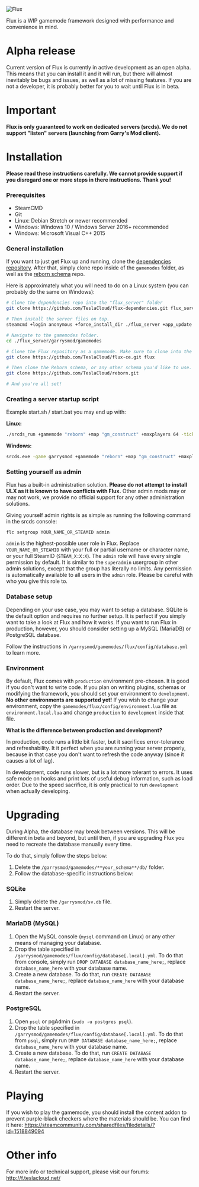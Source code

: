 ![Flux](https://teslacdn.net/files/logo/flux_logo.png)

Flux is a WIP gamemode framework designed with performance and convenience in mind.

# Alpha release
Current version of Flux is currently in active development as an open alpha. This means that you can install it and it will run, but there will almost inevitably be bugs and issues, as well as a lot of missing features. If you are not a developer, it is probably better for you to wait until Flux is in beta.

# Important

**Flux is only guaranteed to work on dedicated servers (srcds). We do not support "listen" servers (launching from Garry's Mod client).**

# Installation
**Please read these instructions carefully. We cannot provide support if you disregard one or more steps in there instructions. Thank you!**

### Prerequisites
* SteamCMD
* Git
* Linux: Debian Stretch or newer recommended
* Windows: Windows 10 / Windows Server 2016+ recommended
* Windows: Microsoft Visual C++ 2015

### General installation

If you want to just get Flux up and running, clone the [dependencies repository](https://github.com/TeslaCloud/flux-dependencies). After that, simply clone repo inside of the `gamemodes` folder, as well as the [reborn schema](https://github.com/TeslaCloud/reborn) repo.

Here is approximately what you will need to do on a Linux system (you can probably do the same on Windows):
```sh
# Clone the dependencies repo into the "flux_server" folder
git clone https://github.com/TeslaCloud/flux-dependencies.git flux_server

# Then install the server files on top.
steamcmd +login anonymous +force_install_dir ./flux_server +app_update 4020 +quit

# Navigate to the gamemodes folder.
cd ./flux_server/garrysmod/gamemodes

# Clone the Flux repository as a gamemode. Make sure to clone into the "flux" folder.
git clone https://github.com/TeslaCloud/flux-ce.git flux

# Then clone the Reborn schema, or any other schema you'd like to use.
git clone https://github.com/TeslaCloud/reborn.git

# And you're all set!
```

### Creating a server startup script

Example start.sh / start.bat you may end up with:

**Linux:**
```sh
./srcds_run +gamemode "reborn" +map "gm_construct" +maxplayers 64 -tickrate 30
```

**Windows:**
```bat
srcds.exe -game garrysmod +gamemode "reborn" +map "gm_construct" +maxplayers 64 -tickrate 30
```

### Setting yourself as admin

Flux has a built-in administration solution. **Please do not attempt to install ULX as it is known to have conflicts with Flux.** Other admin mods may or may not work, we provide no official support for any other administration solutions.

Giving yourself admin rights is as simple as running the following command in the srcds console:

```
flc setgroup YOUR_NAME_OR_STEAMID admin
```

`admin` is the highest-possible user role in Flux. Replace `YOUR_NAME_OR_STEAMID` with your full or partial username or character name, or your full SteamID (`STEAM_X:X:X`). The `admin` role will have every single permission by default. It is similar to the `superadmin` usergroup in other admin solutions, except that the group has literally no limits. Any permission is automatically available to all users in the `admin` role. Please be careful with who you give this role to.

### Database setup
Depending on your use case, you may want to setup a database. SQLite is the default option and requires no further setup. It is perfect if you simply want to take a look at Flux and how it works. If you want to run Flux in production, however, you should consider setting up a MySQL (MariaDB) or PostgreSQL database.

Follow the instructions in `/garrysmod/gamemodes/flux/config/database.yml` to learn more.

### Environment
By default, Flux comes with `production` environment pre-chosen. It is good if you don't want to write code. If you plan on writing plugins, schemas or modifying the framework, you should set your environment to `development`. **No other environments are supported yet!** If you wish to change your environment, copy the `gamemodes/flux/config/environment.lua` file as `environment.local.lua` and change `production` to `development` inside that file.

**What is the difference between production and development?**

In production, code runs a little bit faster, but it sacrifices error-tolerance and refreshability. It it perfect when you are running your server properly, because in that case you don't want to refresh the code anyway (since it causes a lot of lag).

In development, code runs slower, but is a lot more tolerant to errors. It uses safe mode on hooks and print lots of useful debug information, such as load order. Due to the speed sacrifice, it is only practical to run `development` when actually developing.

# Upgrading
During Alpha, the database may break between versions. This will be different in beta and beyond, but until then, if you are upgrading Flux you need to recreate the database manually every time.

To do that, simply follow the steps below:

1. Delete the `/garrysmod/gamemodes/**your_schema**/db/` folder.
2. Follow the database-specific instructions below:

### SQLite
1. Simply delete the `/garrysmod/sv.db` file.
2. Restart the server.

### MariaDB (MySQL)
1. Open the MySQL console (`mysql` command on Linux) or any other means of managing your database.
2. Drop the table specified in `/garrysmod/gamemodes/flux/config/database[.local].yml`. To do that from console, simply run `DROP DATABASE database_name_here;`, replace `database_name_here` with your database name.
3. Create a new database. To do that, run `CREATE DATABASE database_name_here;`, replace `database_name_here` with your database name.
4. Restart the server.

### PostgreSQL
1. Open `psql` or pgAdmin (`sudo -u postgres psql`).
2. Drop the table specified in `/garrysmod/gamemodes/flux/config/database[.local].yml`. To do that from `psql`, simply run `DROP DATABASE database_name_here;`, replace `database_name_here` with your database name.
3. Create a new database. To do that, run `CREATE DATABASE database_name_here;`, replace `database_name_here` with your database name.
4. Restart the server.

# Playing
If you wish to play the gamemode, you should install the content addon to prevent purple-black checkers where the materials should be. You can find it here: <https://steamcommunity.com/sharedfiles/filedetails/?id=1518849094>

# Other info
For more info or technical support, please visit our forums: http://f.teslacloud.net/
